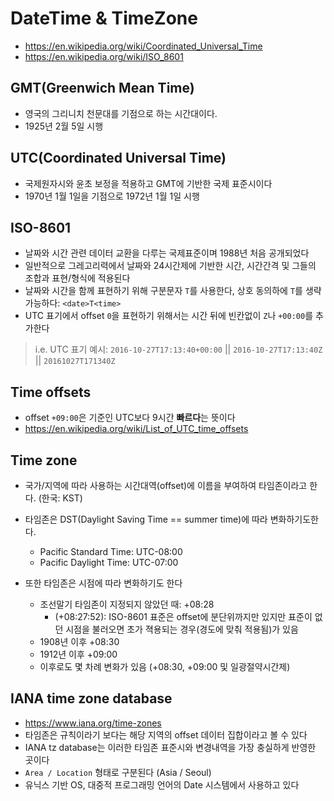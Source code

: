 # DateTime & TimeZone

- <https://en.wikipedia.org/wiki/Coordinated_Universal_Time>
- <https://en.wikipedia.org/wiki/ISO_8601>

## GMT(Greenwich Mean Time)

- 영국의 그리니치 천문대를 기점으로 하는 시간대이다.
- 1925년 2월 5일 시행

## UTC(Coordinated Universal Time)

- 국제원자시와 윤초 보정을 적용하고 GMT에 기반한 국제 표준시이다
- 1970년 1월 1일을 기점으로 1972년 1월 1일 시행

## ISO-8601

- 날짜와 시간 관련 데이터 교환을 다루는 국제표준이며 1988년 처음 공개되었다
- 일반적으로 그레고리력에서 날짜와 24시간제에 기반한 시간, 시간간격 및 그들의 조합과 표현/형식에 적용된다
- 날짜와 시간을 함께 표현하기 위해 구분문자 `T`를 사용한다, 상호 동의하에 `T`를 생략가능하다: `<date>T<time>`
- UTC 표기에서 offset `0`을 표현하기 위해서는 시간 뒤에 빈칸없이 `Z`나 `+00:00`를 추가한다

> i.e. UTC 표기 예시: `2016-10-27T17:13:40+00:00` || `2016-10-27T17:13:40Z` || `20161027T171340Z`

## Time offsets

- offset `+09:00`은 기준인 UTC보다 9시간 **빠르다**는 뜻이다
- <https://en.wikipedia.org/wiki/List_of_UTC_time_offsets>

## Time zone

- 국가/지역에 따라 사용하는 시간대역(offset)에 이름을 부여하여 타임존이라고 한다. (한국: KST)

- 타임존은 DST(Daylight Saving Time == summer time)에 따라 변화하기도한다.
  - Pacific Standard Time: UTC-08:00
  - Pacific Daylight Time: UTC-07:00

- 또한 타임존은 시점에 따라 변화하기도 한다
  - 조선말기 타임존이 지정되지 않았던 때: +08:28
    - (+08:27:52): ISO-8601 표준은 offset에 분단위까지만 있지만 표준이 없던 시점을 불러오면 초가 젹용되는 경우(경도에 맞춰 적용됨)가 있음
  - 1908년 이후 +08:30
  - 1912년 이후 +09:00
  - 이후로도 몇 차례 변화가 있음 (+08:30, +09:00 및 일광절약시간제)

## IANA time zone database

- <https://www.iana.org/time-zones>
- 타임존은 규칙이라기 보다는 해당 지역의 offset 데이터 집합이라고 볼 수 있다
- IANA tz database는 이러한 타임존 표준시와 변경내역을 가장 충실하게 반영한 곳이다
- `Area / Location` 형태로 구분된다 (Asia / Seoul)
- 유닉스 기반 OS, 대중적 프로그래밍 언어의 Date 시스템에서 사용하고 있다
